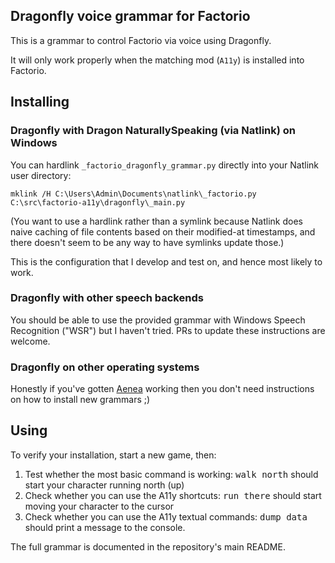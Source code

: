 Dragonfly voice grammar for Factorio
------------------------------------

This is a grammar to control Factorio via voice using Dragonfly.

It will only work properly when the matching mod (`A11y`) is installed into Factorio.

Installing
----------

### Dragonfly with Dragon NaturallySpeaking (via Natlink) on Windows

You can hardlink `_factorio_dragonfly_grammar.py` directly into your Natlink user directory:

```
mklink /H C:\Users\Admin\Documents\natlink\_factorio.py C:\src\factorio-a11y\dragonfly\_main.py
```

(You want to use a hardlink rather than a symlink because Natlink does naive caching of file contents based on their modified-at timestamps, and there doesn't seem to be any way to have symlinks update those.)

This is the configuration that I develop and test on, and hence most likely to work.

### Dragonfly with other speech backends

You should be able to use the provided grammar with Windows Speech Recognition ("WSR") but I haven't tried. PRs to update these instructions are welcome.

### Dragonfly on other operating systems

Honestly if you've gotten [Aenea](https://github.com/dictation-toolbox/aenea) working then you don't need instructions on how to install new grammars ;)

Using
-----

To verify your installation, start a new game, then:

1. Test whether the most basic command is working: <samp>walk north</samp> should start your character running north (up)
2. Check whether you can use the A11y shortcuts: <samp>run there</samp> should start moving your character to the cursor
3. Check whether you can use the A11y textual commands: <samp>dump data</samp> should print a message to the console.

The full grammar is documented in the repository's main README.
